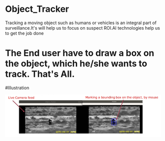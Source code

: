 # Object_Tracker
Tracking a moving object such as humans or vehicles is an integral part of surveillance.It's will help us to focus on suspect ROI.AI technologies help us to get the job done


# The End user have to draw a box on the object, which he/she wants to track. That's All.

#Illustration

![](https://github.com/Prabhu-Mx/Object_Tracker/blob/master/images/Object_tracker.jpg)
